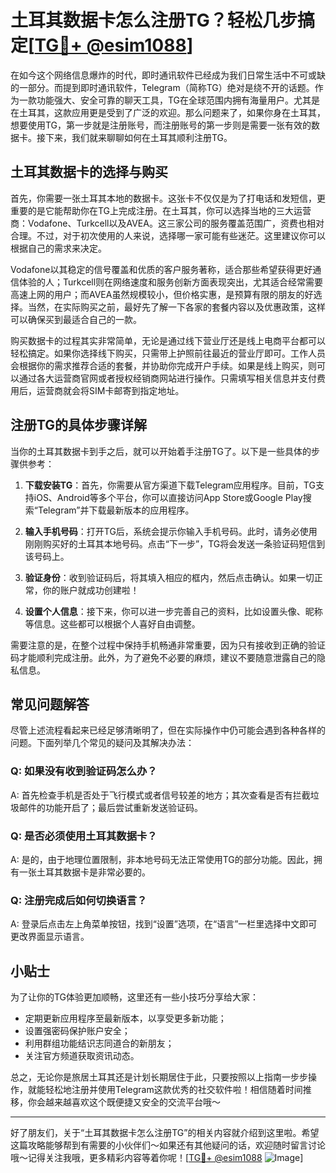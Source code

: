 # 土耳其数据卡怎么注册TG？轻松几步搞定[[TG💪+ @esim1088](https://t.me/s/esim1088)]

在如今这个网络信息爆炸的时代，即时通讯软件已经成为我们日常生活中不可或缺的一部分。而提到即时通讯软件，Telegram（简称TG）绝对是绕不开的话题。作为一款功能强大、安全可靠的聊天工具，TG在全球范围内拥有海量用户。尤其是在土耳其，这款应用更是受到了广泛的欢迎。那么问题来了，如果你身在土耳其，想要使用TG，第一步就是注册账号，而注册账号的第一步则是需要一张有效的数据卡。接下来，我们就来聊聊如何在土耳其顺利注册TG。

## 土耳其数据卡的选择与购买

首先，你需要一张土耳其本地的数据卡。这张卡不仅仅是为了打电话和发短信，更重要的是它能帮助你在TG上完成注册。在土耳其，你可以选择当地的三大运营商：Vodafone、Turkcell以及AVEA。这三家公司的服务覆盖范围广，资费也相对合理。不过，对于初次使用的人来说，选择哪一家可能有些迷茫。这里建议你可以根据自己的需求来决定。

Vodafone以其稳定的信号覆盖和优质的客户服务著称，适合那些希望获得更好通信体验的人；Turkcell则在网络速度和服务创新方面表现突出，尤其适合经常需要高速上网的用户；而AVEA虽然规模较小，但价格实惠，是预算有限的朋友的好选择。当然，在实际购买之前，最好先了解一下各家的套餐内容以及优惠政策，这样可以确保买到最适合自己的一款。

购买数据卡的过程其实非常简单，无论是通过线下营业厅还是线上电商平台都可以轻松搞定。如果你选择线下购买，只需带上护照前往最近的营业厅即可。工作人员会根据你的需求推荐合适的套餐，并协助你完成开户手续。如果是线上购买，则可以通过各大运营商官网或者授权经销商网站进行操作。只需填写相关信息并支付费用后，运营商就会将SIM卡邮寄到指定地址。

## 注册TG的具体步骤详解

当你的土耳其数据卡到手之后，就可以开始着手注册TG了。以下是一些具体的步骤供参考：

1. **下载安装TG**：首先，你需要从官方渠道下载Telegram应用程序。目前，TG支持iOS、Android等多个平台，你可以直接访问App Store或Google Play搜索“Telegram”并下载最新版本的应用程序。

2. **输入手机号码**：打开TG后，系统会提示你输入手机号码。此时，请务必使用刚刚购买好的土耳其本地号码。点击“下一步”，TG将会发送一条验证码短信到该号码上。

3. **验证身份**：收到验证码后，将其填入相应的框内，然后点击确认。如果一切正常，你的账户就成功创建啦！

4. **设置个人信息**：接下来，你可以进一步完善自己的资料，比如设置头像、昵称等信息。这些都可以根据个人喜好自由调整。

需要注意的是，在整个过程中保持手机畅通非常重要，因为只有接收到正确的验证码才能顺利完成注册。此外，为了避免不必要的麻烦，建议不要随意泄露自己的隐私信息。

## 常见问题解答

尽管上述流程看起来已经足够清晰明了，但在实际操作中仍可能会遇到各种各样的问题。下面列举几个常见的疑问及其解决办法：

### Q: 如果没有收到验证码怎么办？
A: 首先检查手机是否处于飞行模式或者信号较差的地方；其次查看是否有拦截垃圾邮件的功能开启了；最后尝试重新发送验证码。

### Q: 是否必须使用土耳其数据卡？
A: 是的，由于地理位置限制，非本地号码无法正常使用TG的部分功能。因此，拥有一张土耳其数据卡是非常必要的。

### Q: 注册完成后如何切换语言？
A: 登录后点击左上角菜单按钮，找到“设置”选项，在“语言”一栏里选择中文即可更改界面显示语言。

## 小贴士

为了让你的TG体验更加顺畅，这里还有一些小技巧分享给大家：
- 定期更新应用程序至最新版本，以享受更多新功能；
- 设置强密码保护账户安全；
- 利用群组功能结识志同道合的新朋友；
- 关注官方频道获取资讯动态。

总之，无论你是旅居土耳其还是计划长期居住于此，只要按照以上指南一步步操作，就能轻松地注册并使用Telegram这款优秀的社交软件啦！相信随着时间推移，你会越来越喜欢这个既便捷又安全的交流平台哦～

---

好了朋友们，关于“土耳其数据卡怎么注册TG”的相关内容就介绍到这里啦。希望这篇攻略能够帮到有需要的小伙伴们～如果还有其他疑问的话，欢迎随时留言讨论哦～记得关注我哦，更多精彩内容等着你呢！[[TG💪+ @esim1088](https://t.me/s/esim1088) ![Image](https://i.postimg.cc/4NQfJmqS/Snipaste-2025-05-13-00-14-12.png)]